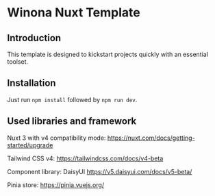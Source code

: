 # Winona Nuxt Template
## Introduction
This template is designed to kickstart projects quickly with an essential toolset.

## Installation
Just run `npm install` followed by `npm run dev`.

## Used libraries and framework
Nuxt 3 with v4 compatibility mode: https://nuxt.com/docs/getting-started/upgrade

Tailwind CSS v4: https://tailwindcss.com/docs/v4-beta

Component library: DaisyUI https://v5.daisyui.com/docs/v5-beta/

Pinia store: https://pinia.vuejs.org/